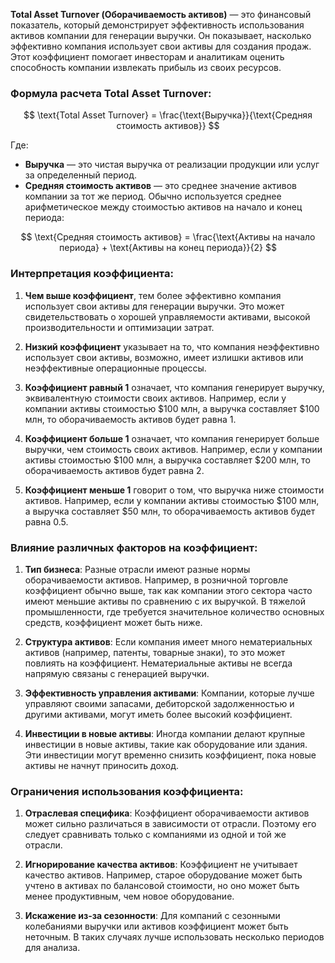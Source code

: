 **Total Asset Turnover (Оборачиваемость активов)** — это финансовый показатель, который демонстрирует эффективность использования активов компании для генерации выручки. Он показывает, насколько эффективно компания использует свои активы для создания продаж. Этот коэффициент помогает инвесторам и аналитикам оценить способность компании извлекать прибыль из своих ресурсов.

### Формула расчета Total Asset Turnover:

$$
\text{Total Asset Turnover} = \frac{\text{Выручка}}{\text{Средняя стоимость активов}}
$$

Где:
- **Выручка** — это чистая выручка от реализации продукции или услуг за определенный период.
- **Средняя стоимость активов** — это среднее значение активов компании за тот же период. Обычно используется среднее арифметическое между стоимостью активов на начало и конец периода:

$$
\text{Средняя стоимость активов} = \frac{\text{Активы на начало периода} + \text{Активы на конец периода}}{2}
$$

### Интерпретация коэффициента:

1. **Чем выше коэффициент**, тем более эффективно компания использует свои активы для генерации выручки. Это может свидетельствовать о хорошей управляемости активами, высокой производительности и оптимизации затрат.

2. **Низкий коэффициент** указывает на то, что компания неэффективно использует свои активы, возможно, имеет излишки активов или неэффективные операционные процессы.

3. **Коэффициент равный 1** означает, что компания генерирует выручку, эквивалентную стоимости своих активов. Например, если у компании активы стоимостью $100 млн, а выручка составляет $100 млн, то оборачиваемость активов будет равна 1.

4. **Коэффициент больше 1** означает, что компания генерирует больше выручки, чем стоимость своих активов. Например, если у компании активы стоимостью $100 млн, а выручка составляет $200 млн, то оборачиваемость активов будет равна 2.

5. **Коэффициент меньше 1** говорит о том, что выручка ниже стоимости активов. Например, если у компании активы стоимостью $100 млн, а выручка составляет $50 млн, то оборачиваемость активов будет равна 0.5.

### Влияние различных факторов на коэффициент:

1. **Тип бизнеса**: Разные отрасли имеют разные нормы оборачиваемости активов. Например, в розничной торговле коэффициент обычно выше, так как компании этого сектора часто имеют меньшие активы по сравнению с их выручкой. В тяжелой промышленности, где требуется значительное количество основных средств, коэффициент может быть ниже.

2. **Структура активов**: Если компания имеет много нематериальных активов (например, патенты, товарные знаки), то это может повлиять на коэффициент. Нематериальные активы не всегда напрямую связаны с генерацией выручки.

3. **Эффективность управления активами**: Компании, которые лучше управляют своими запасами, дебиторской задолженностью и другими активами, могут иметь более высокий коэффициент.

4. **Инвестиции в новые активы**: Иногда компании делают крупные инвестиции в новые активы, такие как оборудование или здания. Эти инвестиции могут временно снизить коэффициент, пока новые активы не начнут приносить доход.

### Ограничения использования коэффициента:

1. **Отраслевая специфика**: Коэффициент оборачиваемости активов может сильно различаться в зависимости от отрасли. Поэтому его следует сравнивать только с компаниями из одной и той же отрасли.

2. **Игнорирование качества активов**: Коэффициент не учитывает качество активов. Например, старое оборудование может быть учтено в активах по балансовой стоимости, но оно может быть менее продуктивным, чем новое оборудование.

3. **Искажение из-за сезонности**: Для компаний с сезонными колебаниями выручки или активов коэффициент может быть неточным. В таких случаях лучше использовать несколько периодов для анализа.